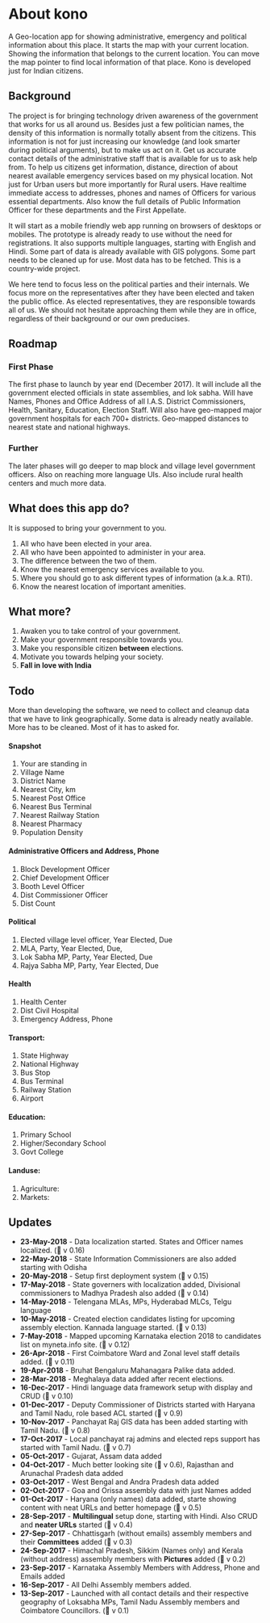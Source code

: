 # About kono

A Geo-location app for showing administrative, emergency and political information about this place. It starts the map with your current location. Showing the information that belongs to the current location. You can move the map pointer to find local information of that place. Kono is developed just for Indian citizens.

## Background

The project is for bringing technology driven awareness of the government that works for us all around us. Besides just a few politician names, the density of this information is normally totally absent from the citizens. This information is not for just increasing our knowledge (and look smarter during political arguments), but to make us act on it. Get us accurate contact details of the administrative staff that is available for us to ask help from. To help us citizens get information, distance, direction of about nearest available emergency services based on my physical location. Not just for Urban users but more importantly for Rural users. Have realtime immediate access to addresses, phones and names of Officers for various essential departments. Also know the full details of Public Information Officer for these departments and the First Appellate. 

It will start as a mobile friendly web app running on browsers of desktops or mobiles. The prototype is already ready to use without the need for registrations. It also supports multiple languages, starting with English and Hindi. Some part of data is already available with GIS polygons. Some part needs to be cleaned up for use. Most data has to be fetched. This is a country-wide project.

We here tend to focus less on the political parties and their internals. We focus more on the representatives after they have been elected and taken the public office. As elected representatives, they are responsible towards all of us. We should not hesitate approaching them while they are in office, regardless of their background or our own preducises.

## Roadmap

### First Phase
The first phase to launch by year end (December 2017). It will include all the government elected officials in state assemblies, and lok sabha. Will have Names, Phones and Office Address of all I.A.S. District Commissioners, Health, Sanitary, Education, Election Staff. Will also have geo-mapped major government hospitals for each 700+ districts. Geo-mapped distances to nearest state and national highways.
### Further

The later phases will go deeper to map block and village level government officers. Also on reaching more language UIs. Also include rural health centers and much more data.

## What does this app do?

It is supposed to bring your government to you.

1. All who have been elected in your area.
2. All who have been appointed to administer in your area.
3. The difference between the two of them.
4. Know the nearest emergency services available to you.
5. Where you should go to ask different types of information (a.k.a. RTI).
6. Know the nearest location of important amenities.

## What more?

1. Awaken you to take control of your government.
2. Make your government responsible towards you.
3. Make you responsible citizen **between** elections.
4. Motivate you towards helping your society.
5. **Fall in love with India**

## Todo

More than developing the software, we need to collect and cleanup data that we have to link geographically. Some data is already neatly available. More has to be cleaned. Most of it has to asked for.

#### Snapshot
1. Your are standing in
1. Village Name
1. District Name
1. Nearest City, km
1. Nearest Post Office
1. Nearest Bus Terminal
1. Nearest Railway Station
1. Nearest Pharmacy
1. Population Density

#### Administrative Officers and Address, Phone
1. Block Development Officer
1. Chief Development Officer
1. Booth Level Officer
1. Dist Commissioner Officer
1. Dist Count


#### Political
1. Elected village level officer, Year Elected, Due
1. MLA, Party, Year Elected, Due,
1. Lok Sabha MP, Party, Year Elected, Due
1. Rajya Sabha MP, Party, Year Elected, Due

#### Health
1. Health Center
1. Dist Civil Hospital
1. Emergency Address, Phone


#### Transport:
1. State Highway
1. National Highway
1. Bus Stop
1. Bus Terminal
1. Railway Station
1. Airport

#### Education:
1. Primary School
1. Higher/Secondary School
1. Govt College

#### Landuse:
1. Agriculture:
1. Markets:

## Updates
* **23-May-2018** - Data localization started. States and Officer names localized. (:pushpin: v 0.16)
* **22-May-2018** - State Information Commissioners are also added starting with Odisha
* **20-May-2018** - Setup first deployment system (:pushpin: v 0.15)
* **17-May-2018** - State governers with localization added, Divisional commissioners to Madhya Pradesh also added (:pushpin: v 0.14)
* **14-May-2018** - Telengana MLAs, MPs, Hyderabad MLCs, Telgu language
* **10-May-2018** - Created election candidates listing for upcoming assembly election. Kannada language started. (:pushpin: v 0.13)
* **7-May-2018** - Mapped upcoming Karnataka election 2018 to candidates list on myneta.info site. (:pushpin: v 0.12)
* **26-Apr-2018** - First Coimbatore Ward and Zonal level staff details added. (:pushpin: v 0.11)
* **19-Apr-2018** - Bruhat Bengaluru Mahanagara Palike data added.
* **28-Mar-2018** - Meghalaya data added after recent elections.
* **16-Dec-2017** - Hindi language data framework setup with display and CRUD (:pushpin: v 0.10)
* **01-Dec-2017** - Deputy Commissioner of Districts started with Haryana and Tamil Nadu, role based ACL started (:pushpin: v 0.9)
* **10-Nov-2017** - Panchayat Raj GIS data has been added starting with Tamil Nadu. (:pushpin: v 0.8)
* **17-Oct-2017** - Local panchayat raj admins and elected reps support has started with Tamil Nadu. (:pushpin: v 0.7)
* **05-Oct-2017** - Gujarat, Assam data added
* **04-Oct-2017** - Much better looking site (:pushpin: v 0.6), Rajasthan and Arunachal Pradesh data added
* **03-Oct-2017** - West Bengal and Andra Pradesh data added
* **02-Oct-2017** - Goa and Orissa assembly data with just Names added
* **01-Oct-2017** - Haryana (only names) data added, starte showing	content	with neat URLs and better homepage (:pushpin: v 0.5)
* **28-Sep-2017** - **Multilingual** setup done, starting with Hindi. Also CRUD and **neater URLs** started (:pushpin: v 0.4)
* **27-Sep-2017** - Chhattisgarh (without emails) assembly members and their **Committees** added (:pushpin: v 0.3)
* **24-Sep-2017** - Himachal Pradesh, Sikkim (Names only) and Kerala (without address) assembly members with **Pictures** added (:pushpin: v 0.2)
* **23-Sep-2017** - Karnataka Assembly Members with Address, Phone and Emails added
* **16-Sep-2017** - All Delhi Assembly members added.
* **13-Sep-2017** - Launched with all contact details and their respective geography of Loksabha MPs, Tamil Nadu Assembly members and Coimbatore Councillors. (:pushpin: v 0.1)
